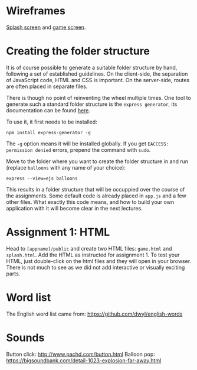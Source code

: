 # Wireframes

[Splash screen](https://wireframe.cc/uInPWd) and [game screen](https://wireframe.cc/z9NaMr).

# Creating the folder structure

It is of course possible to generate a suitable folder structure by hand, following a set of established guidelines. On the client-side, the separation of JavaScript code, HTML and CSS is important. On the server-side, routes are often placed in separate files.

There is though no point of reinventing the wheel multiple times. One tool to generate such a standard folder structure is the `express generator`, its documentation can be found [here](https://expressjs.com/en/starter/generator.html).

To use it, it first needs to be installed:

`npm install express-generator -g`

The `-g` option means it will be installed globally. If you get `EACCESS: permission denied` errors, prepend the command with `sudo`.

Move to the folder where you want to create the folder structure in and run (replace `balloons` with any name of your choice):

`express --view=ejs balloons`

This results in a folder structure that will be occuppied over the course of the assignments. Some default code is already placed in `app.js` and a few other files. What exactly this code means, and how to build your own application with it will become clear in the next lectures. 

# Assignment 1: HTML

Head to `[appname]/public` and create two HTML files: `game.html` and `splash.html`. Add the HTML as instructed for assignment 1. To test your HTML, just double-click on the html files and they will open in your browser. There is not much to see as we did not add interactive or visually exciting parts.

# Word list

The English word list came from: https://github.com/dwyl/english-words

# Sounds

Button click: http://www.pachd.com/button.html
Balloon pop: https://bigsoundbank.com/detail-1023-explosion-far-away.html
